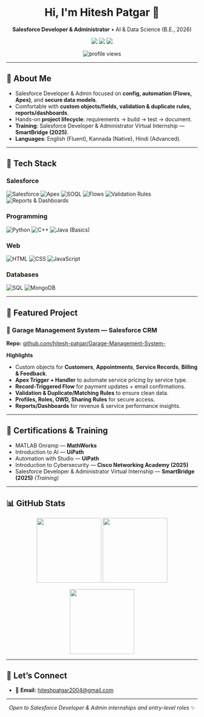 <!-- ====== Hero Banner ====== -->



<h1 align="center">Hi, I'm Hitesh Patgar 👋</h1>
<p align="center">
  <b>Salesforce Developer & Administrator</b> • AI & Data Science (B.E., 2026)
</p>

<p align="center">
  <a href="mailto:hiteshpatgar2004@gmail.com"><img src="https://img.shields.io/badge/Email-hiteshpatgar2004%40gmail.com-red?style=for-the-badge&logo=gmail" /></a>
  <a href="https://github.com/hitesh-patgar"><img src="https://img.shields.io/badge/GitHub-hitesh--patgar-000?style=for-the-badge&logo=github" /></a>
  <a href="https://github.com/hitesh-patgar/Garage-Management-System-.git"><img src="https://img.shields.io/badge/Featured%20Project-Garage%20Management%20System-0f6fff?style=for-the-badge&logo=salesforce" /></a>
</p>

<p align="center">
  <img src="https://komarev.com/ghpvc/?username=hitesh-patgar&color=0F6FFF&style=flat-square" alt="profile views" />
</p>

---

## 🚀 About Me
- Salesforce Developer & Admin focused on **config, automation (Flows, Apex)**, and **secure data models**.  
- Comfortable with **custom objects/fields, validation & duplicate rules, reports/dashboards**.  
- Hands-on **project lifecycle**: requirements → build → test → document.  
- **Training**: Salesforce Developer & Administrator Virtual Internship — **SmartBridge (2025)**.  
- **Languages**: English (Fluent), Kannada (Native), Hindi (Advanced).

---

## 🧰 Tech Stack

### Salesforce
![Salesforce](https://img.shields.io/badge/Salesforce-00A1E0?style=for-the-badge&logo=salesforce&logoColor=white)
![Apex](https://img.shields.io/badge/Apex-143?style=for-the-badge&logo=salesforce&logoColor=white)
![SOQL](https://img.shields.io/badge/SOQL-0f6fff?style=for-the-badge)
![Flows](https://img.shields.io/badge/Flows-Automation-0aa96e?style=for-the-badge)
![Validation Rules](https://img.shields.io/badge/Validation%20Rules-Logic-6f42c1?style=for-the-badge)
![Reports & Dashboards](https://img.shields.io/badge/Reports%20%26%20Dashboards-Insights-ff7f0e?style=for-the-badge)

### Programming
![Python](https://img.shields.io/badge/Python-3776AB?style=for-the-badge&logo=python&logoColor=white)
![C++](https://img.shields.io/badge/C%2B%2B-00599C?style=for-the-badge&logo=c%2B%2B&logoColor=white)
![Java (Basics)](https://img.shields.io/badge/Java-Basics-F89820?style=for-the-badge&logo=java&logoColor=white)


### Web
![HTML](https://img.shields.io/badge/HTML5-e34f26?style=for-the-badge&logo=html5&logoColor=white)
![CSS](https://img.shields.io/badge/CSS3-1572b6?style=for-the-badge&logo=css3&logoColor=white)
![JavaScript](https://img.shields.io/badge/JavaScript-f7df1e?style=for-the-badge&logo=javascript&logoColor=000)

### Databases
![SQL](https://img.shields.io/badge/SQL-025E8C?style=for-the-badge)
![MongoDB](https://img.shields.io/badge/MongoDB-4DB33D?style=for-the-badge&logo=mongodb&logoColor=white)

---

## 🌟 Featured Project

### 🚗 Garage Management System — Salesforce CRM
**Repo:** <a href="https://github.com/hitesh-patgar/Garage-Management-System-.git">github.com/hitesh-patgar/Garage-Management-System-</a>

**Highlights**
- Custom objects for **Customers**, **Appointments**, **Service Records**, **Billing & Feedback**.  
- **Apex Trigger + Handler** to automate service pricing by service type.  
- **Record-Triggered Flow** for payment updates + email confirmations.  
- **Validation & Duplicate/Matching Rules** to ensure clean data.  
- **Profiles, Roles, OWD, Sharing Rules** for secure access.  
- **Reports/Dashboards** for revenue & service performance insights.


---

## 📜 Certifications & Training
- MATLAB Onramp — **MathWorks**
- Introduction to AI — **UiPath**
- Automation with Studio — **UiPath**
- Introduction to Cybersecurity — **Cisco Networking Academy (2025)**
- Salesforce Developer & Administrator Virtual Internship — **SmartBridge (2025)** *(Training)*

---

## 📊 GitHub Stats
<p align="center">
  <img height="170" src="https://github-readme-stats.vercel.app/api?username=hitesh-patgar&show_icons=true&theme=transparent&rank_icon=github" />
  <img height="170" src="https://github-readme-stats.vercel.app/api/top-langs/?username=hitesh-patgar&layout=compact&theme=transparent&langs_count=8" />
</p>

<p align="center">
  <img height="170" src="https://streak-stats.demolab.com?user=hitesh-patgar&theme=transparent" />
</p>

---

## 🤝 Let’s Connect
- 📧 **Email:** [hiteshpatgar2004@gmail.com](mailto:hiteshpatgar2004@gmail.com)

<!-- Optional: add LinkedIn once you have it
- 🔗 LinkedIn: https://www.linkedin.com/in/your-handle
-->

---


<p align="center">
  <i>Open to Salesforce Developer & Admin internships and entry-level roles</i> ✨
</p>
